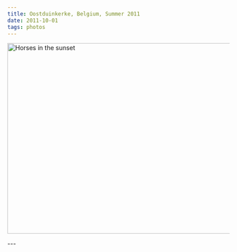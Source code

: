 ```yaml
---
title: Oostduinkerke, Belgium, Summer 2011
date: 2011-10-01
tags: photos
---
```

<p><img src="/assets/images/dsc03226-small.jpg" alt="Horses in the sunset" width="576" height="432" /></p>
---
